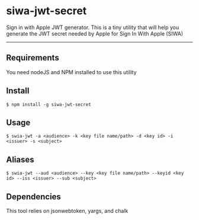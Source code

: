 # siwa-jwt-secret

Sign in with Apple JWT generator. This is a tiny utility that will help you generate the JWT secret needed by Apple for Sign In With Apple (SIWA)

---
## Requirements

You need nodeJS and NPM installed to use this utility

## Install

    $ npm install -g siwa-jwt-secret

## Usage
    $ swia-jwt -a <audience> -k <key file name/path> -d <key id> -i <issuer> -s <subject>

## Aliases
    $ swia-jwt --aud <audience> --key <key file name/path> --keyid <key id> --iss <issuer> --sub <subject>

## Dependencies
This tool relies on jsonwebtoken, yargs, and chalk